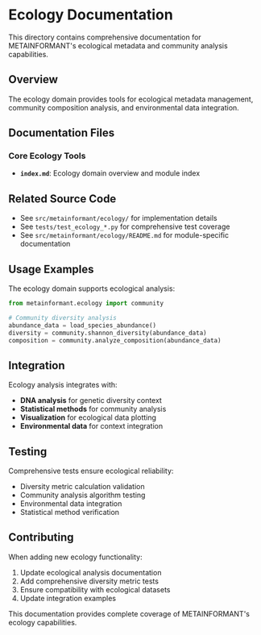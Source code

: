 # Ecology Documentation

This directory contains comprehensive documentation for METAINFORMANT's ecological metadata and community analysis capabilities.

## Overview

The ecology domain provides tools for ecological metadata management, community composition analysis, and environmental data integration.

## Documentation Files

### Core Ecology Tools
- **`index.md`**: Ecology domain overview and module index

## Related Source Code

- See `src/metainformant/ecology/` for implementation details
- See `tests/test_ecology_*.py` for comprehensive test coverage
- See `src/metainformant/ecology/README.md` for module-specific documentation

## Usage Examples

The ecology domain supports ecological analysis:

```python
from metainformant.ecology import community

# Community diversity analysis
abundance_data = load_species_abundance()
diversity = community.shannon_diversity(abundance_data)
composition = community.analyze_composition(abundance_data)
```

## Integration

Ecology analysis integrates with:
- **DNA analysis** for genetic diversity context
- **Statistical methods** for community analysis
- **Visualization** for ecological data plotting
- **Environmental data** for context integration

## Testing

Comprehensive tests ensure ecological reliability:
- Diversity metric calculation validation
- Community analysis algorithm testing
- Environmental data integration
- Statistical method verification

## Contributing

When adding new ecology functionality:
1. Update ecological analysis documentation
2. Add comprehensive diversity metric tests
3. Ensure compatibility with ecological datasets
4. Update integration examples

This documentation provides complete coverage of METAINFORMANT's ecology capabilities.
